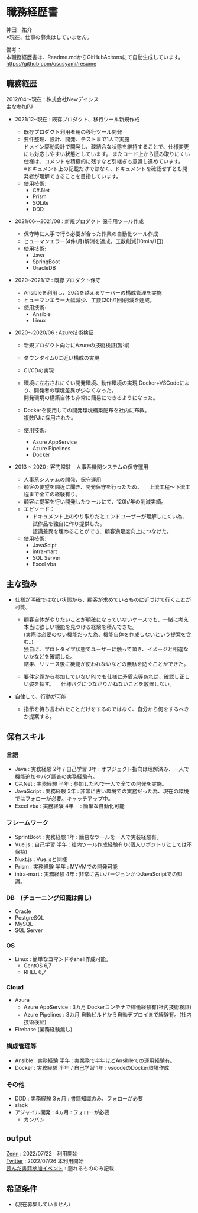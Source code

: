 # 職務経歴書
神田　祐介<br/>
※現在、仕事の募集はしていません。

備考：<br>
本職務経歴書は、Readme.mdからGitHubAcitonsにて自動生成しています。<br />
https://github.com/osusyami/resume

## 職務経歴
  2012/04〜現在 : 株式会社Newデイシス<br />
  主な参加PJ

  * 2021/12~現在 : 既存プロダクト、移行ツール新規作成
    * 既存プロダクト利用者用の移行ツール開発
    * 要件整理、設計、開発、テストまで1人で実施<br>
      ドメイン駆動設計で開発し、疎結合な状態を維持することで、仕様変更にも対応しやすい状態としています。
      またコード上から読み取りにくい仕様は、コメントを積極的に残すなど引継ぎも意識し進めています。  
      ※ドキュメント上の記載だけではなく、ドキュメントを確認せずとも開発者が理解できることを目指しています。
    * 使用技術: 
      * C#.Net
      * Prism
      * SQLite
      * DDD

  * 2021/06〜2021/08 : 新規プロダクト 保守用ツール作成
    * 保守時に人手で行う必要が合った作業の自動化ツール作成
    * ヒューマンエラー(4件/月)解消を達成。工数削減(10min/1日)
    * 使用技術: 
      * Java
      * SpringBoot
      * OracleDB

  * 2020~2021/12 : 既存プロダクト保守
    * Ansibleを利用し、20台を越えるサーバーの構成管理を実施
    * ヒューマンエラー大幅減少、工数(20h/1回)削減を達成。
    * 使用技術:
      * Ansible
      * Linux

  * 2020〜2020/06 : Azure技術検証
    * 新規プロダクト向けにAzureの技術検証(習得)
    * ダウンタイム0に近い構成の実現
    * CI/CDの実現
    * 環境に左右されにくい開発環境、動作環境の実現
      Docker+VSCodeにより、開発者の環境差異が少なくなった。<br>開発環境の構築自体も非常に簡易にできるようになった。
    * Dockerを使用しての開発環境構築配布を社内に布教。<br>
      複数PJに採用された。

    * 使用技術:
      * Azure AppService
      * Azure Pipelines
      * Docker

  * 2013 ~ 2020 : 客先常駐　人事系機関システムの保守運用
    * 人事系システムの開発、保守運用
    * 顧客の要望を間近に聞き、開発保守を行ったため、
    　上流工程〜下流工程まで全ての経験有り。
    * 顧客に提案を行い開発したツールにて、120h/年の削減実績。
    * エピソード：
      * ドキュメント上のやり取りだとエンドユーザーが理解しにくい為、試作品を独自に作り提供した。<br />
        認識差異を埋めることができ、顧客満足度向上につなげた。
    * 使用技術:
      * JavaScipt
      * intra-mart
      * SQL Server
      * Excel vba

## 主な強み
  * 仕様が明確ではない状態から、顧客が求めているものに近づけて行くことが可能。
    * 顧客自体がやりたいことが明確になっていないケースでも、一緒に考え本当に欲しい機能を見つける経験を積んできた。<br />
    (実際は必要のない機能だった為、機能自体を作成しないという提案を含む。)<br />
    独自に、プロトタイプ状態でユーザーに触って頂き、イメージと相違ないかなどを確認した。<br />
    結果、リリース後に機能が使われないなどの無駄を防ぐことができた。

    * 要件定義から参加していないPJでも仕様に矛盾点等あれば、確認し正しい姿を探す。
    　仕様バグにつながりかねないことを放置しない。
    
  * 自律して、行動が可能
    * 指示を待ち言われたことだけをするのではなく、自分から何をするべきか提案する。

## 保有スキル

### 言語
  * Java       : 実務経験 2年 / 自己学習 3年 : オブジェクト指向は理解済み、一人で機能追加やバグ調査の実務経験有。
  * C#.Net     : 実務経験 半年 : 参加したPJで一人で全ての開発を実施。
  * JavaScript : 実務経験 3年   : 非常に古い環境での実務だった為、現在の環境ではフォローが必要。キャッチアップ中。
  * Excel vba  : 実務経験 4年　 : 簡単な自動化可能　

### フレームワーク
  * SprintBoot : 実務経験 1年  : 簡易なツールを一人で実装経験有。
  * Vue.js     : 自己学習 半年 : 社内ツール作成経験有り(個人リポジトリとしては不保持)
  * Nuxt.js    : Vue.jsと同様
  * Prism      : 実務経験 半年 : MVVMでの開発可能
  * intra-mart : 実務経験 4年  : 非常に古いバージョンかつJavaScriptでの知識。

### DB　(チューニング知識は無し)
  * Oracle
  * PostgreSQL
  * MySQL
  * SQL Server

### OS
  * Linux : 簡単なコマンドやshell作成可能。
    * CentOS 6,7 
    * RHEL 6,7

### Cloud
  * Azure
    * Azure AppService : 3カ月 Dockerコンテナで稼働経験有(社内技術検証)
    * Azure Pipelines  : 3カ月 自動ビルドから自動デプロイまで経験有。(社内技術検証)
  * Firebase (業務経験無し)

### 構成管理等
  * Ansible : 実務経験 半年 : 実業務で半年ほどAnsibleでの運用経験有。
  * Docker  : 実務経験 半年 / 自己学習 1年 : vscodeのDocker環境作成

### その他
  * DDD : 実務経験 3ヵ月  : 書籍知識のみ、フォローが必要
  * slack
  * アジャイル開発 : 4ヵ月 : フォローが必要
    * カンバン

## output
[Zenn](https://zenn.dev/osusyami)
: 2022/07/22　利用開始
<br />
[Twitter](https://twitter.com/dev_canda)
: 2022/07/26  本利用開始
<br />
[読んだ書籍参加イベント](https://github.com/osusyami/resume/tree/main/Other)
: 遡れるもののみ記載

## 希望条件
- (現在募集していません)

